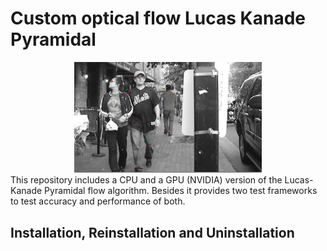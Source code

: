 
# Custom optical flow Lucas Kanade Pyramidal

<div align="center">
    <img src="doc_images/sample2.png", width="300">
</div>
</div>
    This repository includes a CPU and a GPU (NVIDIA) version of the Lucas-Kanade Pyramidal flow algorithm. Besides it provides two test frameworks to test accuracy and performance of both.
    

## Installation, Reinstallation and Uninstallation
     

</div>

